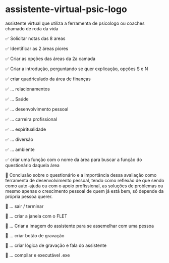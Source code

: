 # assistente-virtual-psic-logo
assistente virtual que utiliza a ferramenta de psicologo ou coaches chamado de roda da vida


✅ Solicitar notas das 8 areas 

✅ Identificar as 2 áreas piores

✅ Criar as opções das áreas da 2a camada

✅ Criar a introdução, perguntando se quer explicação, opções S e N

✅ criar quadriculado da área de finanças

✅ ... relacionamentos

✅ ... Saúde

✅ ... desenvolvimento pessoal

✅ ... carreira profissional

✅ ... espiritualidade

✅ ... diversão

✅ ... ambiente

✅ criar uma função com o nome da área para buscar a função do questionário daquela área

🔳 Conclusão sobre o questionário e a importância dessa avaliação como ferramenta de desenvolvimento pessoal, tendo como reflexão de que sendo como auto-ajuda ou com o apoio profissional, as soluções de problemas ou mesmo apenas o crescimento pessoal de quem já está bem, só depende da própria pessoa querer.

🔳 ... sair / terminar

🔳 ... criar a janela com o FLET

🔳 ... Criar a imagem do assistente para se assemelhar com uma pessoa

🔳 ... criar botão de gravação 

🔳 ... criar lógica de gravação e fala do assistente

🔳 ... compilar e executável .exe
